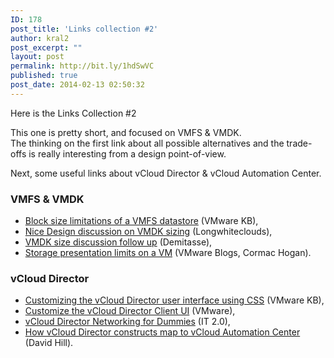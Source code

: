 ```yaml
---
ID: 178
post_title: 'Links collection #2'
author: kral2
post_excerpt: ""
layout: post
permalink: http://bit.ly/1hdSwVC
published: true
post_date: 2014-02-13 02:50:32
---
```

Here is the Links Collection #2

This one is pretty short, and focused on VMFS & VMDK.    
The thinking on the first link about all possible alternatives and the trade-offs is really interesting from a design point-of-view.

Next, some useful links about vCloud Director & vCloud Automation Center.

### VMFS & VMDK

- [Block size limitations of a VMFS datastore](http://kb.vmware.com/kb/1003565) (VMware KB),
- [Nice Design discussion on VMDK sizing](http://longwhiteclouds.com/2012/09/17/the-case-for-larger-than-2tb-virtual-disks-and-the-gotcha-with-vmfs/) (Longwhiteclouds),
- [VMDK size discussion follow up](http://www.demitasse.co.nz/wordpress2/2012/09/vm-disks-greater-than-2tb/) (Demitasse),
- [Storage presentation limits on a VM](http://blogs.vmware.com/vsphere/2012/01/how-much-storage-can-i-present-to-a-virtual-machine.html) (VMware Blogs, Cormac Hogan).

### vCloud Director

- [Customizing the vCloud Director user interface using CSS](http://kb.vmware.com/kb/1026050) (VMware KB),
- [Customize the vCloud Director Client UI](http://pubs.vmware.com/vcd-51/topic/com.vmware.vcloud.admin.doc_51/GUID-4E2832B5-9029-4119-91DB-1303BDDC436E.html) (VMware),
- [vCloud Director Networking for Dummies](http://it20.info/2010/09/vcloud-director-networking-for-dummies/) (IT 2.0),
- [How vCloud Director constructs map to vCloud Automation Center](http://www.davidhill.co/2013/09/vcloud-director-map-vcloud-automation-center/) (David Hill).